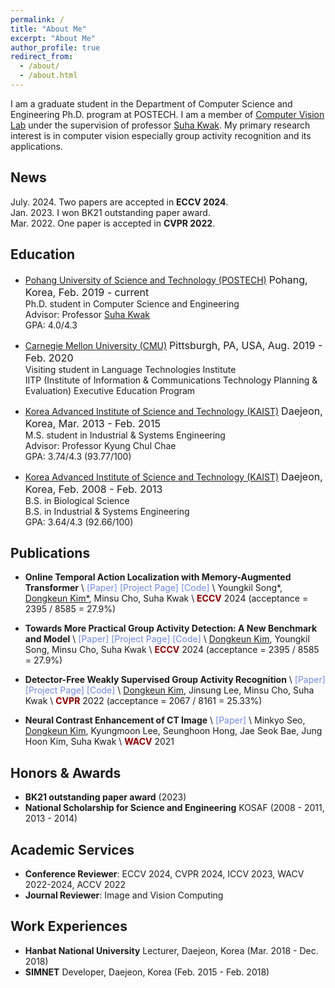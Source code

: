 ```yaml
---
permalink: /
title: "About Me"
excerpt: "About Me"
author_profile: true
redirect_from: 
  - /about/
  - /about.html
---
```


I am a graduate student in the Department of Computer Science and Engineering Ph.D. program at POSTECH. 
I am a member of [Computer Vision Lab](https://cvlab.postech.ac.kr) 
under the supervision of professor [Suha Kwak](http://cvlab.postech.ac.kr/~suhakwak).
My primary research interest is in computer vision especially group activity recognition and its applications. 

## News
July. 2024. Two papers are accepted in **ECCV 2024**. \
Jan. 2023. I won BK21 outstanding paper award. \
Mar. 2022. One paper is accepted in **CVPR 2022**.

## Education
- [Pohang University of Science and Technology (POSTECH)](https://postech.ac.kr) <font size="3">Pohang, Korea, Feb. 2019 - current</font>
<br>Ph.D. student in Computer Science and Engineering
<br>Advisor: Professor <a href="https://cvlab.postech.ac.kr/~suhakwak">Suha Kwak</a>
<br>GPA: 4.0/4.3

- [Carnegie Mellon University (CMU)](https://www.cmu.edu/) <font size="3">Pittsburgh, PA, USA, Aug. 2019 - Feb. 2020</font>
<br>Visiting student in Language Technologies Institute
<br>IITP (Institute of Information & Communications Technology Planning & Evaluation) Executive Education Program


- [Korea Advanced Institute of Science and Technology (KAIST)](https://www.kaist.ac.kr/en/) <font size="3">Daejeon, Korea, Mar. 2013 - Feb. 2015</font>
<br> M.S. student in Industrial & Systems Engineering 
<br> Advisor: Professor Kyung Chul Chae 
<br> GPA: 3.74/4.3 (93.77/100)


- [Korea Advanced Institute of Science and Technology (KAIST)](https://www.kaist.ac.kr/en/) <font size="3">Daejeon, Korea, Feb. 2008 - Feb. 2013 </font>
<br> B.S. in Biological Science 
<br> B.S. in Industrial & Systems Engineering 
<br> GPA: 3.64/4.3 (92.66/100)


## Publications
- **Online Temporal Action Localization with Memory-Augmented Transformer** \\
<a href="https://dk-kim.github.io/" style="color: #7289da; text-decoration: none;">[Paper]</a>
<a href="https://dk-kim.github.io/" style="color: #7289da; text-decoration: none;">[Project Page]</a>
<a href="https://dk-kim.github.io/" style="color: #7289da; text-decoration: none;">[Code]</a> \\
Youngkil Song*, <u>Dongkeun Kim*</u>, Minsu Cho, Suha Kwak \\
<span style="color:darkred">**ECCV**</span> 2024 (acceptance = 2395 / 8585 = 27.9%) 

- **Towards More Practical Group Activity Detection: A New Benchmark and Model** \\
<a href="https://arxiv.org/abs/2312.02878" style="color: #7289da; text-decoration: none;">[Paper]</a>
<a href="https://dk-kim.github.io/CAFE" style="color: #7289da; text-decoration: none;">[Project Page]</a>
<a href="https://github.com/dk-kim/CAFE_codebase" style="color: #7289da; text-decoration: none;">[Code]</a> \\
<u>Dongkeun Kim</u>, Youngkil Song, Minsu Cho, Suha Kwak \\
<span style="color:darkred">**ECCV**</span> 2024 (acceptance = 2395 / 8585 = 27.9%) 

- **Detector-Free Weakly Supervised Group Activity Recognition** \\
<a href="https://arxiv.org/abs/2204.02139" style="color: #7289da; text-decoration: none;">[Paper]</a>
<a href="https://cvlab.postech.ac.kr/research/DFWSGAR" style="color: #7289da; text-decoration: none;">[Project Page]</a>
<a href="https://github.com/dk-kim/DFWSGAR" style="color: #7289da; text-decoration: none;">[Code]</a> \\
<u>Dongkeun Kim</u>, Jinsung Lee, Minsu Cho, Suha Kwak \\
<span style="color:darkred">**CVPR**</span> 2022 (acceptance = 2067 / 8161 = 25.33%) 

- **Neural Contrast Enhancement of CT Image** \\
<a href="https://openaccess.thecvf.com/content/WACV2021/papers/Seo_Neural_Contrast_Enhancement_of_CT_Image_WACV_2021_paper.pdf" style="color: #7289da; text-decoration: none;">[Paper]</a> \\
Minkyo Seo, <u>Dongkeun Kim</u>, Kyungmoon Lee, Seunghoon Hong, Jae Seok Bae, Jung Hoon Kim, Suha Kwak \\
<span style="color:darkred">**WACV**</span> 2021


## Honors & Awards
- **BK21 outstanding paper award** (2023)
- **National Scholarship for Science and Engineering** KOSAF (2008 - 2011, 2013 - 2014)


## Academic Services
- **Conference Reviewer**: ECCV 2024, CVPR 2024, ICCV 2023, WACV 2022-2024, ACCV 2022
- **Journal Reviewer**: Image and Vision Computing 


## Work Experiences
- **Hanbat National University** Lecturer, Daejeon, Korea (Mar. 2018 - Dec. 2018)
- **SIMNET** Developer, Daejeon, Korea (Feb. 2015 - Feb. 2018)
